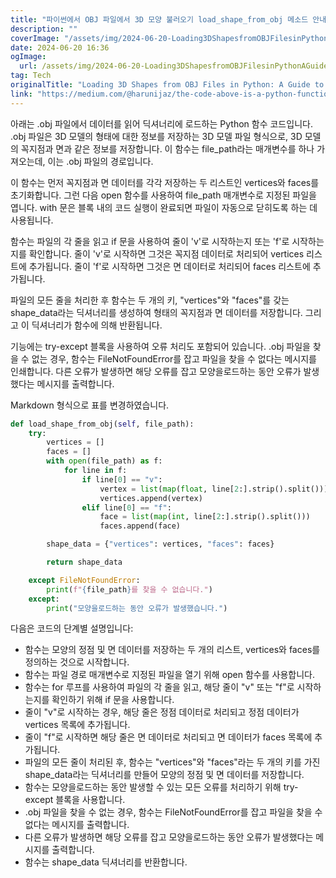 ```yaml
---
title: "파이썬에서 OBJ 파일에서 3D 모양 불러오기 load_shape_from_obj 메소드 안내"
description: ""
coverImage: "/assets/img/2024-06-20-Loading3DShapesfromOBJFilesinPythonAGuidetotheload_shape_from_objMethod_0.png"
date: 2024-06-20 16:36
ogImage: 
  url: /assets/img/2024-06-20-Loading3DShapesfromOBJFilesinPythonAGuidetotheload_shape_from_objMethod_0.png
tag: Tech
originalTitle: "Loading 3D Shapes from OBJ Files in Python: A Guide to the load_shape_from_obj Method"
link: "https://medium.com/@harunijaz/the-code-above-is-a-python-function-that-reads-and-loads-data-from-a-obj-e6f6e5c3dfb9"
---
```



아래는 .obj 파일에서 데이터를 읽어 딕셔너리에 로드하는 Python 함수 코드입니다. .obj 파일은 3D 모델의 형태에 대한 정보를 저장하는 3D 모델 파일 형식으로, 3D 모델의 꼭지점과 면과 같은 정보를 저장합니다. 이 함수는 file_path라는 매개변수를 하나 가져오는데, 이는 .obj 파일의 경로입니다.

이 함수는 먼저 꼭지점과 면 데이터를 각각 저장하는 두 리스트인 vertices와 faces를 초기화합니다. 그런 다음 open 함수를 사용하여 file_path 매개변수로 지정된 파일을 엽니다. with 문은 블록 내의 코드 실행이 완료되면 파일이 자동으로 닫히도록 하는 데 사용됩니다.

함수는 파일의 각 줄을 읽고 if 문을 사용하여 줄이 'v'로 시작하는지 또는 'f'로 시작하는지를 확인합니다. 줄이 'v'로 시작하면 그것은 꼭지점 데이터로 처리되어 vertices 리스트에 추가됩니다. 줄이 'f'로 시작하면 그것은 면 데이터로 처리되어 faces 리스트에 추가됩니다.

파일의 모든 줄을 처리한 후 함수는 두 개의 키, "vertices"와 "faces"를 갖는 shape_data라는 딕셔너리를 생성하여 형태의 꼭지점과 면 데이터를 저장합니다. 그리고 이 딕셔너리가 함수에 의해 반환됩니다.

<div class="content-ad"></div>

기능에는 try-except 블록을 사용하여 오류 처리도 포함되어 있습니다. .obj 파일을 찾을 수 없는 경우, 함수는 FileNotFoundError를 잡고 파일을 찾을 수 없다는 메시지를 인쇄합니다. 다른 오류가 발생하면 해당 오류를 잡고 모양을로드하는 동안 오류가 발생했다는 메시지를 출력합니다.

Markdown 형식으로 표를 변경하였습니다.

```python
def load_shape_from_obj(self, file_path):
    try:
        vertices = []
        faces = []
        with open(file_path) as f:
            for line in f:
                if line[0] == "v":
                    vertex = list(map(float, line[2:].strip().split()))
                    vertices.append(vertex)
                elif line[0] == "f":
                    face = list(map(int, line[2:].strip().split()))
                    faces.append(face)

        shape_data = {"vertices": vertices, "faces": faces}

        return shape_data

    except FileNotFoundError:
        print(f"{file_path}를 찾을 수 없습니다.")
    except:
        print("모양을로드하는 동안 오류가 발생했습니다.")
```

다음은 코드의 단계별 설명입니다:

- 함수는 모양의 정점 및 면 데이터를 저장하는 두 개의 리스트, vertices와 faces를 정의하는 것으로 시작합니다.
- 함수는 파일 경로 매개변수로 지정된 파일을 열기 위해 open 함수를 사용합니다.
- 함수는 for 루프를 사용하여 파일의 각 줄을 읽고, 해당 줄이 "v" 또는 "f"로 시작하는지를 확인하기 위해 if 문을 사용합니다.
- 줄이 "v"로 시작하는 경우, 해당 줄은 정점 데이터로 처리되고 정점 데이터가 vertices 목록에 추가됩니다.
- 줄이 "f"로 시작하면 해당 줄은 면 데이터로 처리되고 면 데이터가 faces 목록에 추가됩니다.
- 파일의 모든 줄이 처리된 후, 함수는 "vertices"와 "faces"라는 두 개의 키를 가진 shape_data라는 딕셔너리를 만들어 모양의 정점 및 면 데이터를 저장합니다.
- 함수는 모양을로드하는 동안 발생할 수 있는 모든 오류를 처리하기 위해 try-except 블록을 사용합니다.
- .obj 파일을 찾을 수 없는 경우, 함수는 FileNotFoundError를 잡고 파일을 찾을 수 없다는 메시지를 출력합니다.
- 다른 오류가 발생하면 해당 오류를 잡고 모양을로드하는 동안 오류가 발생했다는 메시지를 출력합니다.
- 함수는 shape_data 딕셔너리를 반환합니다.